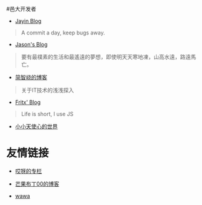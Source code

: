 #邑大开发者
- [Jayin Blog](http://jayin.github.io/blog/index.html)
>A commit a day, keep bugs away.

- [Jason's Blog](http://jacsonlee.github.io/Blog/)
>要有最樸素的生活和最遙遠的夢想，即使明天天寒地凍，山高水遠，路遠馬亡。

- [简智峣的博客](http://ankerjam.sinaapp.com/)
>关于IT技术的浅浅探入

- [Fritx' Blog](http://blog.fritx.me/)
>Life is short, I use JS

- [小小天使心的世界](http://blog.sina.com.cn/xxryme)

# 友情链接

- [哎呀的专栏](http://blog.csdn.net/odiecn)

- [芒果布丁00的博客](http://blog.csdn.net/u013174689?viewmode=list)

- [wawa](http://blog.csdn.net/wawa1203)



